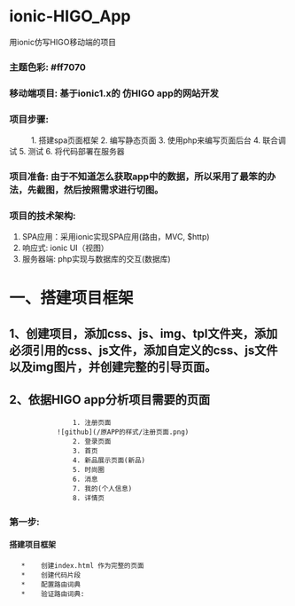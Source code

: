 # ionic-HIGO_App
用ionic仿写HIGO移动端的项目
### 主题色彩:  #ff7070

### 移动端项目: 基于ionic1.x的 仿HIGO app的网站开发
### 项目步骤:  
           	1. 搭建spa页面框架
	   	2. 编写静态页面
	   	3. 使用php来编写页面后台
	   	4. 联合调试
	   	5. 测试
	   	6. 将代码部署在服务器
### 项目准备:  由于不知道怎么获取app中的数据，所以采用了最笨的办法，先截图，然后按照需求进行切图。

### 项目的技术架构:
  1. SPA应用：采用ionic实现SPA应用(路由，MVC, $http)
  2. 响应式: ionic UI（视图）
  3. 服务器端: php实现与数据库的交互(数据库)

# 一、搭建项目框架
## 1、创建项目，添加css、js、img、tpl文件夹，添加必须引用的css、js文件，添加自定义的css、js文件以及img图片，并创建完整的引导页面。
## 2、依据HIGO app分析项目需要的页面
                    1. 注册页面
		    	![github](/原APP的样式/注册页面.png)
                    2. 登录页面
                    3. 首页
                    4. 新品展示页面(新品)
                    5. 时尚圈
                    6. 消息
                    7. 我的(个人信息)
                    8. 详情页
                    
### 第一步: 
#### 搭建项目框架
       *	创建index.html 作为完整的页面
       *	创建代码片段
       *	配置路由词典
       *	验证路由词典:




